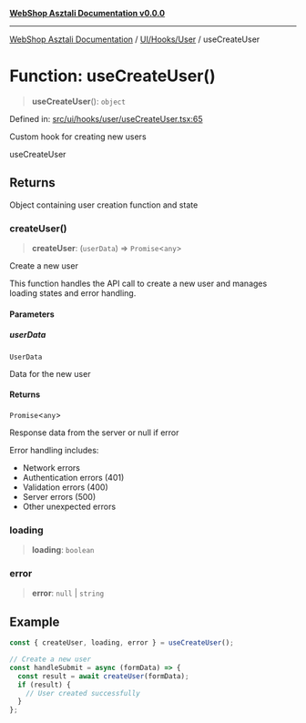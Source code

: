 [**WebShop Asztali Documentation v0.0.0**](../../../../README.md)

***

[WebShop Asztali Documentation](../../../../modules.md) / [UI/Hooks/User](../README-1.md) / useCreateUser

# Function: useCreateUser()

> **useCreateUser**(): `object`

Defined in: [src/ui/hooks/user/useCreateUser.tsx:65](https://github.com/yourusername/webshop_asztali/blob/6cd6b8ff5f7d5531f80a92ddbde9cd7ab8ecd569/src/ui/hooks/user/useCreateUser.tsx#L65)

Custom hook for creating new users

 useCreateUser

## Returns

Object containing user creation function and state

### createUser()

> **createUser**: (`userData`) => `Promise`\<`any`\>

Create a new user

This function handles the API call to create a new user and manages
loading states and error handling.

#### Parameters

##### userData

`UserData`

Data for the new user

#### Returns

`Promise`\<`any`\>

Response data from the server or null if error

Error handling includes:
- Network errors
- Authentication errors (401)
- Validation errors (400)
- Server errors (500)
- Other unexpected errors

### loading

> **loading**: `boolean`

### error

> **error**: `null` \| `string`

## Example

```ts
const { createUser, loading, error } = useCreateUser();

// Create a new user
const handleSubmit = async (formData) => {
  const result = await createUser(formData);
  if (result) {
    // User created successfully
  }
};
```
